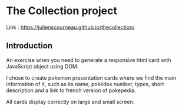 # The Collection project

Link : https://julienscourneau.github.io/thecollection/

## Introduction

An exercise when you need to generate a responsive html card with JavaScript object using DOM.

I chose to create pokemon presentation cards where we find the main information of it, such as its name, pokédex number, types, short description and a link to french version of pokepedia.

All cards display correctly on large and small screen.